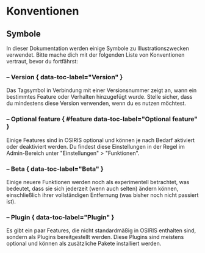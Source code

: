 # Konventionen

## Symbole

In dieser Dokumentation werden einige Symbole zu Illustrationszwecken verwendet. Bitte mache dich mit der folgenden Liste von Konventionen vertraut, bevor du fortfährst:

### <!-- md:version --> – Version { data-toc-label="Version" }

Das Tagsymbol in Verbindung mit einer Versionsnummer zeigt an, wann ein bestimmtes Feature oder Verhalten hinzugefügt wurde. Stelle sicher, dass du mindestens diese Version verwenden, wenn du es nutzen möchtest.

### <!-- md:feature --> – Optional feature { #feature data-toc-label="Optional feature" }

Einige Features sind in OSIRIS optional und können je nach Bedarf aktiviert oder deaktiviert werden. Du findest diese Einstellungen in der Regel im Admin-Bereich unter "Einstellungen" > "Funktionen".

### <!-- md:beta --> – Beta { data-toc-label="Beta" }

Einige neuere Funktionen werden noch als experimentell betrachtet, was bedeutet, dass sie sich jederzeit (wenn auch selten) ändern können, einschließlich ihrer vollständigen Entfernung (was bisher noch nicht passiert ist).

### <!-- md:plugin --> – Plugin { data-toc-label="Plugin" }

Es gibt ein paar Features, die nicht standardmäßig in OSIRIS enthalten sind, sondern als Plugins bereitgestellt werden. Diese Plugins sind meistens optional und können als zusätzliche Pakete installiert werden.


